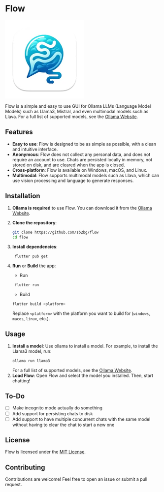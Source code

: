 # Flow

![Flow Logo](https://raw.githubusercontent.com/sb2bg/flow/173e35f29e44f4cd5431b094e71871f3aacf4568/macos/Runner/Assets.xcassets/AppIcon.appiconset/256-mac.png?token=GHSAT0AAAAAACD24Q4YXCCTTOVNDZYRCUWAZRSS3YQ)

Flow is a simple and easy to use GUI for Ollama LLMs (Language Model Models) such as Llama3, Mistral, and even multimodal models such as Llava. For a full list of supported models, see the [Ollama Website](https://ollama.com/models).

## Features

- **Easy to use**: Flow is designed to be as simple as possible, with a clean and intuitive interface.
- **Anonymous**: Flow does not collect any personal data, and does not require an account to use. Chats are persisted locally in memory, not stored on disk, and are cleared when the app is closed.
- **Cross-platform**: Flow is available on Windows, macOS, and Linux.
- **Multimodal**: Flow supports multimodal models such as Llava, which can use vision processing and language to generate responses.

## Installation

1. **Ollama is required** to use Flow. You can download it from the [Ollama Website](https://ollama.com/download).
2. **Clone the repository**:
   ```sh
   git clone https://github.com/sb2bg/flow
   cd flow
   ```
3. **Install dependencies**:
   ```sh
    flutter pub get
   ```
4. **Run** or **Build** the app:

   - Run

   ```sh
    flutter run
   ```

   - Build

   ```sh
   flutter build <platform>
   ```

   Replace `<platform>` with the platform you want to build for (`windows`, `macos`, `linux`, etc.).

## Usage

1. **Install a model**: Use ollama to install a model. For example, to install the Llama3 model, run:
   ```sh
   ollama run llama3
   ```
   For a full list of supported models, see the [Ollama Website](https://ollama.com/models).
2. **Load Flow**: Open Flow and select the model you installed. Then, start chatting!

## To-Do

- [ ] Make incognito mode actually do something
- [ ] Add support for persisting chats to disk
- [ ] Add support to have multiple concurrent chats with the same model without having to clear the chat to start a new one

## License

Flow is licensed under the [MIT License](https://github.com/sb2bg/flow/blob/main/LICENSE).

## Contributing

Contributions are welcome! Feel free to open an issue or submit a pull request.
